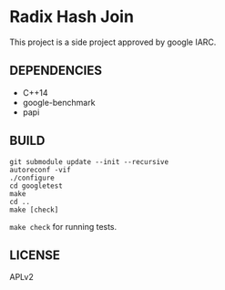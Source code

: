 Radix Hash Join
===============

This project is a side project approved by google IARC.

DEPENDENCIES
------------

* C++14
* google-benchmark
* papi

BUILD
-----

```
git submodule update --init --recursive
autoreconf -vif
./configure
cd googletest
make
cd ..
make [check]
```

`make check` for running tests.

LICENSE
-------

APLv2
